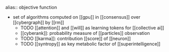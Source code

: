alias:: objective function

- set of algorithms computed on [[gpu]] in [[consensus]] over [[cybergraph]] by [[rm]]
	- TODO [[attention]] and [[will]] as learning tokens for [[collective ai]]
	- [[cyberank]]: probability measure of [[particles]] observation
	- TODO [[karma]]: contribution [[score]] of [[neuron]]
	- TODO [[syntropy]] as key metabolic factor of [[superintelligence]]